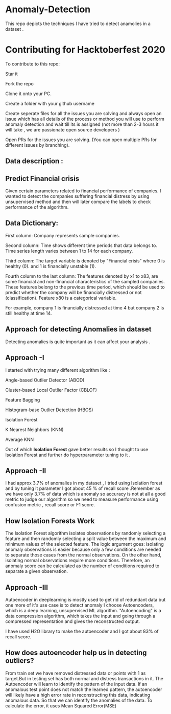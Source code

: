 # Anomaly-Detection
This repo depicts the techniques I have tried to detect anamolies in a dataset .

# Contributing for Hacktoberfest 2020
To contribute to this repo:

Star it

Fork the repo

Clone it onto your PC.

Create a folder with your github username

Create seperate files for all the issues you are solving and always open an issue which has all details of the process or method you will use to perform anomaly detection and wait till its is assigned (not more than 2-3 hours it will take , we are passionate open source developers )

Open PRs for the issues you are solving. (You can open multiple PRs for different issues by branching).

## Data description :

## Predict Financial crisis 

Given certain parameters related to financial performance of companies. I wanted to detect the companies suffering financial distress by using unsupervised method and then will later compare the labels to check performance of the algorithm.

## Data Dictionary:

First column: Company represents sample companies.

Second column: Time shows different time periods that data belongs to. Time series length varies between 1 to 14 for each company.

Third column: The target variable is denoted by "Financial crisis" where 0 is healthy (0). and 1 is financially unstable (1). 

Fourth column to the last column: The features denoted by x1 to x83, are some financial and non-financial characteristics of the sampled companies. These features belong to the previous time period, which should be used to predict whether the company will be financially distressed or not (classification). Feature x80 is a categorical variable.

For example, company 1 is financially distressed at time 4 but company 2 is still healthy at time 14.

## Approach for detecting Anomalies in dataset

Detecting anomalies is quite important as it can affect your analysis .

## Approach -I 

I started with trying many different algorithm like :

Angle-based Outlier Detector (ABOD)

Cluster-based Local Outlier Factor (CBLOF)

Feature Bagging

Histogram-base Outlier Detection (HBOS)

Isolation Forest

K Nearest Neighbors (KNN)

Average KNN

Out of which **Isolation Forest** gave better results so I thought to use Isolation Forest and further do hyperparameter tuning to it .

## Approach -II

I had approx 3.7% of anomalies in my dataset , I tried using Isolation forest and by tuning it parameter I got about 45 % of recall score .Remember as we have only 3.7% of data which is anomaly so accuracy is not at all a good metric to judge our algorithm so we need to measure performance using confusion metric , recall score or F1 score.

## How Isolation Forests Work

The Isolation Forest algorithm isolates observations by randomly selecting a feature and then randomly selecting a split value between the maximum and minimum values of the selected feature. The logic argument goes: isolating anomaly observations is easier because only a few conditions are needed to separate those cases from the normal observations. On the other hand, isolating normal observations require more conditions. Therefore, an anomaly score can be calculated as the number of conditions required to separate a given observation.

## Approach -III

Autoencoder in deeplearning is mostly used to get rid of redundant data but one more of it's use case is to detect anomaly
I choose Autoencoders, which is a deep learning, unsupervised ML algorithm. "Autoencoding" is a data compression algorithm, which takes the input and going through a compressed representation and gives the reconstructed output.

I have used H2O library to make the autoencoder and I got about 83% of recall score.



## How does autoencoder help us in detecting outliers?

From train set we have removed distressed data or points with 1 as target.But in testing set has both normal and distress transactions in it. The Autoencoder will learn to identify the pattern of the input data. If an anomalous test point does not match the learned pattern, the autoencoder will likely have a high error rate in reconstructing this data, indicating anomalous data. So that we can identify the anomalies of the data. To calculate the error, it uses Mean Squared Error(MSE)







